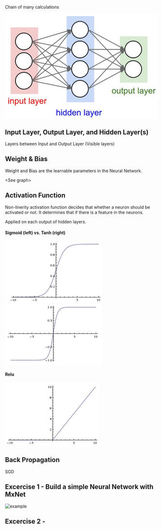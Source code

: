 Chain of many calculations

![](images/neural_net.jpeg)

## Input Layer, Output Layer, and Hidden Layer(s)
Layers between Input and Output Layer (Visible layers)

## Weight & Bias
Weight and Bias are the learnable parameters in the Neural Network.

\<See graph\>

## Activation Function
Non-linerity activation function decides that whether a neuron should be activated or not. It determines that if there is a feature in the neurons.

Applied on each output of hidden layers.

#### Sigmoid (left) vs. Tanh (right)
![](images/sigmoid.jpeg)
![](images/tanh.jpeg)

#### Relu
![](images/relu.jpeg)


## Back Propagation
SGD


## Excercise 1 - Build a simple Neural Network with MxNet

![example](images/learning.gif)


## Excercise 2 - 
